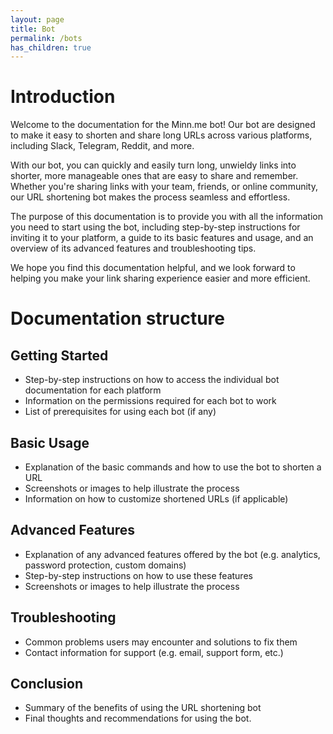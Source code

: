 ```yaml
---
layout: page
title: Bot
permalink: /bots
has_children: true
---
```


# Introduction

Welcome to the documentation for the Minn.me bot! Our bot are designed to make it easy to shorten and share long URLs across various platforms, including Slack, Telegram, Reddit, and more.

With our bot, you can quickly and easily turn long, unwieldy links into shorter, more manageable ones that are easy to share and remember. Whether you're sharing links with your team, friends, or online community, our URL shortening bot makes the process seamless and effortless.

The purpose of this documentation is to provide you with all the information you need to start using the bot, including step-by-step instructions for inviting it to your platform, a guide to its basic features and usage, and an overview of its advanced features and troubleshooting tips.

We hope you find this documentation helpful, and we look forward to helping you make your link sharing experience easier and more efficient.

# Documentation structure

## Getting Started
- Step-by-step instructions on how to access the individual bot documentation for each platform
- Information on the permissions required for each bot to work
- List of prerequisites for using each bot (if any)

## Basic Usage
- Explanation of the basic commands and how to use the bot to shorten a URL
- Screenshots or images to help illustrate the process
- Information on how to customize shortened URLs (if applicable)

## Advanced Features
- Explanation of any advanced features offered by the bot (e.g. analytics, password protection, custom domains)
- Step-by-step instructions on how to use these features
- Screenshots or images to help illustrate the process

## Troubleshooting
- Common problems users may encounter and solutions to fix them
- Contact information for support (e.g. email, support form, etc.)

## Conclusion
- Summary of the benefits of using the URL shortening bot
- Final thoughts and recommendations for using the bot.
